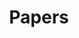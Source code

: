 ---
layout: publications
permalink: /publications/index.html
title: "Papers"
tags: [blog, papers, publications projects, andres masegosa, machine learning]
---